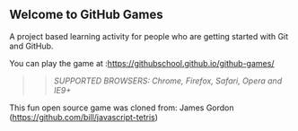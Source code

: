## Welcome to GitHub Games

A project based learning activity for people who are getting started with Git and GitHub.

You can play the game at :https://githubschool.github.io/github-games/

>> _*SUPPORTED BROWSERS*: Chrome, Firefox, Safari, Opera and IE9+_

This fun open source game was cloned from: James Gordon (https://github.com/bill/javascript-tetris)
